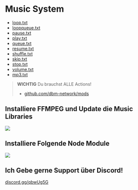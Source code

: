 # Music System

 - [loop.txt](https://github.com/Luca845LP/DBM-Rawdata/blob/main/Music%20System/loop.txt "loop.txt")
 - [loopqueue.txt](https://github.com/Luca845LP/DBM-Rawdata/blob/main/Music%20System/loopqueue.txt "loopqueue.txt")
 - [pause.txt](https://github.com/Luca845LP/DBM-Rawdata/blob/main/Music%20System/pause.txt "pause.txt")
 - [play.txt](https://github.com/Luca845LP/DBM-Rawdata/blob/main/Music%20System/play.txt "play.txt")
 - [queue.txt](https://github.com/Luca845LP/DBM-Rawdata/blob/main/Music%20System/queue.txt "queue.txt")
 - [resume.txt](https://github.com/Luca845LP/DBM-Rawdata/blob/main/Music%20System/resume.txt "resume.txt")
 - [shuffle.txt](https://github.com/Luca845LP/DBM-Rawdata/blob/main/Music%20System/shuffle.txt "shuffle.txt")
 - [skip.txt](https://github.com/Luca845LP/DBM-Rawdata/blob/main/Music%20System/skip.txt "skip.txt")
 - [stop.txt](https://github.com/Luca845LP/DBM-Rawdata/blob/main/Music%20System/stop.txt "stop.txt")
 - [volume.txt](https://github.com/Luca845LP/DBM-Rawdata/blob/main/Music%20System/volume.txt "volume.txt")
 - [mp3.txt](https://github.com/Luca845LP/DBM-Rawdata/blob/main/Music%20System/mp3.txt "mp3.txt")
 
> **WICHTIG** Du brauchst ALLE Actions! 
> - [github.com/dbm-network/mods](https://github.com/dbm-network/mods)

## Installiere FFMPEG und Update die Music Libraries

![](https://host.minirush.de/yl4wsc.png)

## Installiere Folgende Node Module
![](https://host.minirush.de/yfb1he.png)


## Ich Gebe gerne Support über Discord!
[discord.gg/qbwUg5G](https://discord.gg/qbwUg5G)
